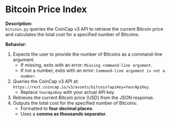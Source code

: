 # Bitcoin Price Index

**Description:**  
`bitcoin.py` queries the CoinCap v3 API to retrieve the current Bitcoin price and calculates the total cost for a specified number of Bitcoins.

**Behavior:**
1. Expects the user to provide the number of Bitcoins as a command-line argument.  
   - If missing, exits with an error: `Missing command-line argument`.  
   - If not a number, exits with an error: `Command-line argument is not a number`.
2. Queries the CoinCap v3 API at: `https://rest.coincap.io/v3/assets/bitcoin?apiKey=YourApiKey`.
   - Replace `YourApiKey` with your actual API key.
3. Retrieves the current Bitcoin price (USD) from the JSON response.
4. Outputs the total cost for the specified number of Bitcoins:
   - Formatted to **four decimal places**.
   - Uses a **comma as thousands separator**.
